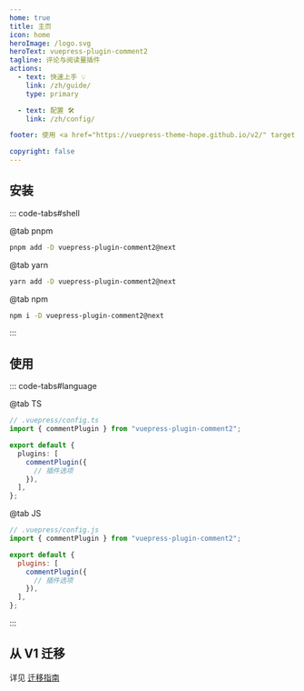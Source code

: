 ```yaml
---
home: true
title: 主页
icon: home
heroImage: /logo.svg
heroText: vuepress-plugin-comment2
tagline: 评论与阅读量插件
actions:
  - text: 快速上手 💡
    link: /zh/guide/
    type: primary

  - text: 配置 🛠
    link: /zh/config/

footer: 使用 <a href="https://vuepress-theme-hope.github.io/v2/" target="_blank">VuePress Theme Hope</a> 主题 | MIT 协议, 版权所有 © 2019-present Mr.Hope

copyright: false
---
```


## 安装

::: code-tabs#shell

@tab pnpm

```bash
pnpm add -D vuepress-plugin-comment2@next
```

@tab yarn

```bash
yarn add -D vuepress-plugin-comment2@next
```

@tab npm

```bash
npm i -D vuepress-plugin-comment2@next
```

:::

## 使用

::: code-tabs#language

@tab TS

```ts
// .vuepress/config.ts
import { commentPlugin } from "vuepress-plugin-comment2";

export default {
  plugins: [
    commentPlugin({
      // 插件选项
    }),
  ],
};
```

@tab JS

```js
// .vuepress/config.js
import { commentPlugin } from "vuepress-plugin-comment2";

export default {
  plugins: [
    commentPlugin({
      // 插件选项
    }),
  ],
};
```

:::

## 从 V1 迁移

详见 [迁移指南](./migration.md)
